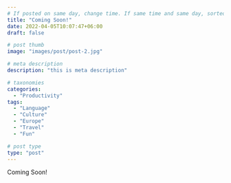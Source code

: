 ```yaml
---
# If posted on same day, change time. If same time and same day, sorted by title (alphabetically and numerically)
title: "Coming Soon!"
date: 2022-04-05T10:07:47+06:00
draft: false

# post thumb
image: "images/post/post-2.jpg"

# meta description
description: "this is meta description"

# taxonomies
categories: 
  - "Productivity"
tags:
  - "Language"
  - "Culture"
  - "Europe"
  - "Travel"
  - "Fun"

# post type
type: "post"
---
```


Coming Soon!